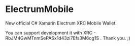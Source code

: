 # ElectrumMobile

New official C# Xamarin Electrum XRC Mobile Wallet.

You can support development it with XRC - RbJM4GwMTnmSePASx1d43zi7Efs3M6og1S . Thank you. ;)